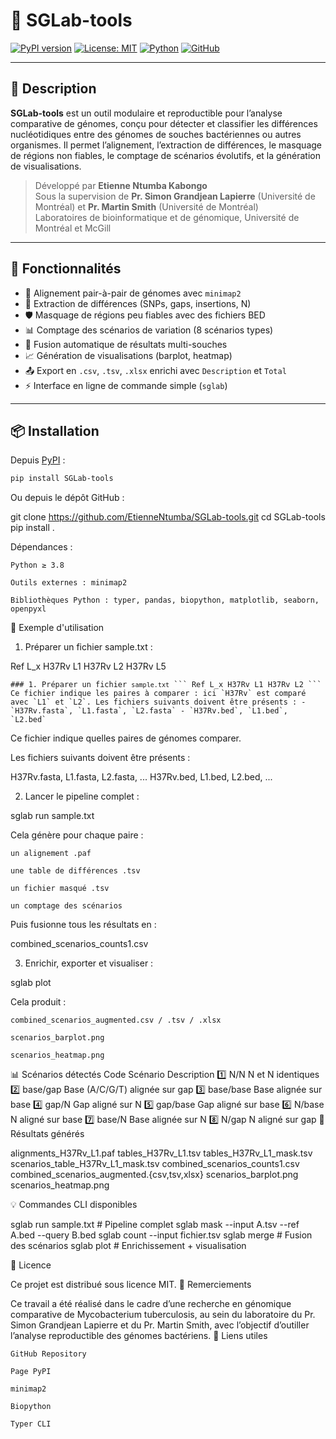 # 🧬 SGLab-tools

[![PyPI version](https://img.shields.io/pypi/v/SGLab-tools.svg?color=blue&logo=python&label=PyPI)](https://pypi.org/project/SGLab-tools/)
[![License: MIT](https://img.shields.io/badge/License-MIT-green.svg)](https://opensource.org/licenses/MIT)
[![Python](https://img.shields.io/badge/python-3.8+-brightgreen.svg)](https://www.python.org/)
[![GitHub](https://img.shields.io/badge/source-GitHub-black?logo=github)](https://github.com/EtienneNtumba/SGLab-tools)

---

## 🧠 Description

**SGLab-tools** est un outil modulaire et reproductible pour l’analyse comparative de génomes, conçu pour détecter et classifier les différences nucléotidiques entre des génomes de souches bactériennes ou autres organismes. Il permet l’alignement, l’extraction de différences, le masquage de régions non fiables, le comptage de scénarios évolutifs, et la génération de visualisations.

> Développé par **Etienne Ntumba Kabongo**  
> Sous la supervision de **Pr. Simon Grandjean Lapierre** (Université de Montréal) et **Pr. Martin Smith** (Université de Montréal)  
> Laboratoires de bioinformatique et de génomique, Université de Montréal et McGill

---

## 🧰 Fonctionnalités

- 🔁 Alignement pair-à-pair de génomes avec `minimap2`
- 🧬 Extraction de différences (SNPs, gaps, insertions, N)
- 🛡️ Masquage de régions peu fiables avec des fichiers BED
- 📊 Comptage des scénarios de variation (8 scénarios types)
- 📁 Fusion automatique de résultats multi-souches
- 📈 Génération de visualisations (barplot, heatmap)
- 📤 Export en `.csv`, `.tsv`, `.xlsx` enrichi avec `Description` et `Total`
- ⚡ Interface en ligne de commande simple (`sglab`)

---

## 📦 Installation

Depuis [PyPI](https://pypi.org/project/SGLab-tools/) :

```bash
pip install SGLab-tools

```
Ou depuis le dépôt GitHub :

git clone https://github.com/EtienneNtumba/SGLab-tools.git
cd SGLab-tools
pip install .

Dépendances :

    Python ≥ 3.8

    Outils externes : minimap2

    Bibliothèques Python : typer, pandas, biopython, matplotlib, seaborn, openpyxl

📂 Exemple d'utilisation
1. Préparer un fichier sample.txt :

Ref     L_x
H37Rv   L1
H37Rv   L2
H37Rv   L5

<pre><code>### 1. Préparer un fichier <code>sample.txt</code> ``` Ref L_x H37Rv L1 H37Rv L2 ``` Ce fichier indique les paires à comparer : ici `H37Rv` est comparé avec `L1` et `L2`. Les fichiers suivants doivent être présents : - `H37Rv.fasta`, `L1.fasta`, `L2.fasta` - `H37Rv.bed`, `L1.bed`, `L2.bed` </code></pre>



Ce fichier indique quelles paires de génomes comparer.

Les fichiers suivants doivent être présents :

H37Rv.fasta, L1.fasta, L2.fasta, ...
H37Rv.bed, L1.bed, L2.bed, ...

2. Lancer le pipeline complet :

sglab run sample.txt

Cela génère pour chaque paire :

    un alignement .paf

    une table de différences .tsv

    un fichier masqué .tsv

    un comptage des scénarios

Puis fusionne tous les résultats en :

combined_scenarios_counts1.csv

3. Enrichir, exporter et visualiser :

sglab plot

Cela produit :

    combined_scenarios_augmented.csv / .tsv / .xlsx

    scenarios_barplot.png

    scenarios_heatmap.png

📊 Scénarios détectés
Code	Scénario	Description
1️⃣	N/N	N et N identiques
2️⃣	base/gap	Base (A/C/G/T) alignée sur gap
3️⃣	base/base	Base alignée sur base
4️⃣	gap/N	Gap aligné sur N
5️⃣	gap/base	Gap aligné sur base
6️⃣	N/base	N aligné sur base
7️⃣	base/N	Base alignée sur N
8️⃣	N/gap	N aligné sur gap
📁 Résultats générés

alignments_H37Rv_L1.paf
tables_H37Rv_L1.tsv
tables_H37Rv_L1_mask.tsv
scenarios_table_H37Rv_L1_mask.tsv
combined_scenarios_counts1.csv
combined_scenarios_augmented.{csv,tsv,xlsx}
scenarios_barplot.png
scenarios_heatmap.png

💡 Commandes CLI disponibles

sglab run sample.txt            # Pipeline complet
sglab mask --input A.tsv --ref A.bed --query B.bed
sglab count --input fichier.tsv
sglab merge                     # Fusion des scénarios
sglab plot                      # Enrichissement + visualisation

📜 Licence

Ce projet est distribué sous licence MIT.
🙏 Remerciements

Ce travail a été réalisé dans le cadre d’une recherche en génomique comparative de Mycobacterium tuberculosis, au sein du laboratoire du Pr. Simon Grandjean Lapierre et du Pr. Martin Smith, avec l’objectif d’outiller l’analyse reproductible des génomes bactériens.
🔗 Liens utiles

    GitHub Repository

    Page PyPI

    minimap2

    Biopython

    Typer CLI
